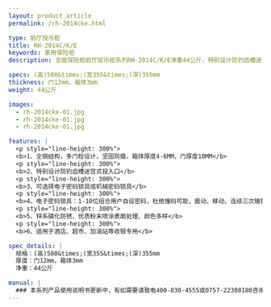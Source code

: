 ```yaml
---
layout: product_article
permalink: /rh-2014cke.html

type: 前厅投币柜
title: RH-2014C/K/E
keywords: 家用保险柜
description: 全能保险柜前厅投币柜系列RH-2014C/K/E净重44公斤，特别设计防钓齿槽迷宫式投入口，锌系磷化防锈、优质粉末喷涂表面处理、颜色多样。

specs: (高)580&times;(宽355&times;(深)355mm
thickness: 门12mm，箱体3mm
weight: 44公斤

images:
  - rh-2014cke-01.jpg
  - rh-2014cke-01.jpg
  - rh-2014cke-01.jpg

features: |
  <p style="line-height: 300%">
  <b>1、全钢结构，多门栓设计，坚固防撬，箱体厚度4-6MM，门厚度10MM</b>
  <p style="line-height: 300%">
  <b>2、特别设计防钓齿槽迷宫式投入口</b>
  <p style="line-height: 300%">
  <b>3、可选择电子密码锁具或机械密码锁具</b>
  <p style="line-height: 300%">
  <b>4、电子密码锁具：1-10位组合用户自设密码，杜绝撞码可能，震动、移动、连续三次输错密码自动报警（音量达100分贝），可选装联网报警功能</b>
  <p style="line-height: 300%">
  <b>5、锌系磷化防锈、优质粉末喷涂表面处理、颜色多样</b>
  <p style="line-height: 300%">
  <b>6、适用于酒店、超市、加油站等收银专用</b>

spec_details: |
  规格：(高)580&times;(宽355&times;(深)355mm  
  厚度：门12mm，箱体3mm  
  净重：44公斤

manual: |
  ### 本系列产品使用说明书更新中，有如需要请致电400-830-4555或0757-22308180咨询，谢谢！
---
```

